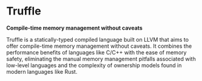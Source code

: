 # Truffle
**Compile-time memory management without caveats**

Truffle is a statically-typed compiled language built on LLVM that aims to offer compile-time memory management without caveats. It combines the performance benefits of languages like C/C++ with the ease of memory safety, eliminating the manual memory management pitfalls associated with low-level languages and the complexity of ownership models found in modern languages like Rust.

